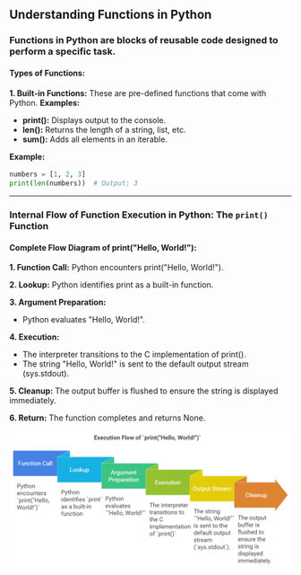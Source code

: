 ## Understanding Functions in Python
  ### Functions in Python are blocks of reusable code designed to perform a specific task. 
  #### Types of Functions:
  **1. Built-in Functions:** These are pre-defined functions that come with Python.
  **Examples:**
  - **print():** Displays output to the console.
  - **len():** Returns the length of a string, list, etc.
  - **sum():** Adds all elements in an iterable.
    
**Example:**
```python
numbers = [1, 2, 3]
print(len(numbers))  # Output: 3
```
---
  ### Internal Flow of Function Execution in Python: The `print()` Function
  
  #### Complete Flow Diagram of print("Hello, World!"):
  
  **1. Function Call:** Python encounters print("Hello, World!").
  
  **2. Lookup:** Python identifies print as a built-in function.
  
  **3. Argument Preparation:**
  
  - Python evaluates "Hello, World!".
    
  **4. Execution:**
  
  - The interpreter transitions to the C implementation of print().
  - The string "Hello, World!" is sent to the default output stream (sys.stdout).
    
  **5. Cleanup:** The output buffer is flushed to ensure the string is displayed immediately.
  
  **6. Return:** The function completes and returns None.
  
      
   ![python-print-flow-example](./images/python-print-flow.png)

